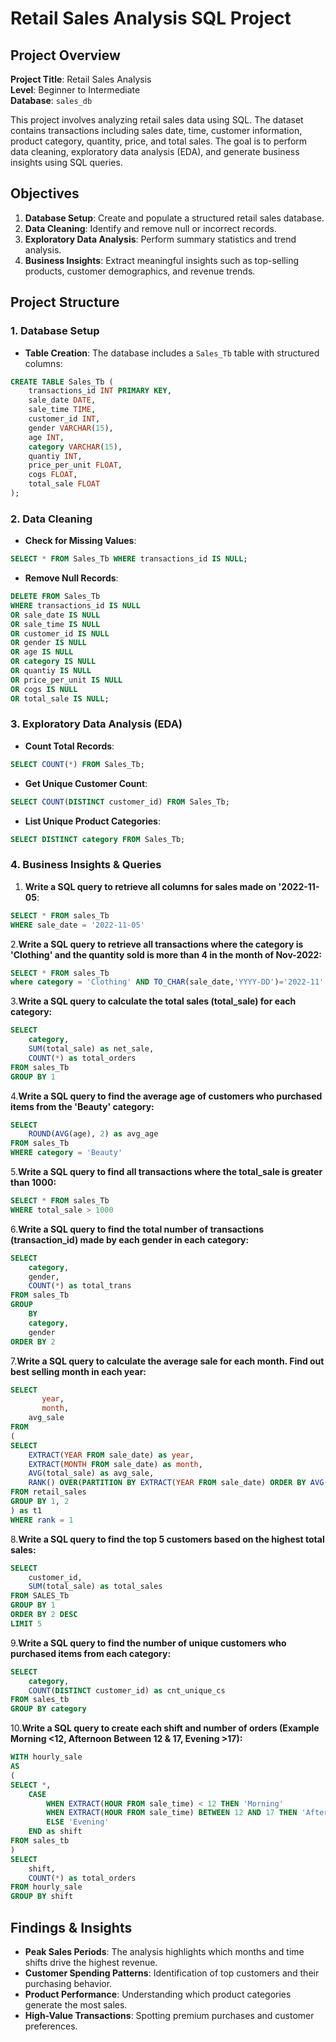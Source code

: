 # Retail Sales Analysis SQL Project

## Project Overview

**Project Title**: Retail Sales Analysis  
**Level**: Beginner to Intermediate  
**Database**: `sales_db`  

This project involves analyzing retail sales data using SQL. The dataset contains transactions including sales date, time, customer information, product category, quantity, price, and total sales. The goal is to perform data cleaning, exploratory data analysis (EDA), and generate business insights using SQL queries.

## Objectives

1. **Database Setup**: Create and populate a structured retail sales database.
2. **Data Cleaning**: Identify and remove null or incorrect records.
3. **Exploratory Data Analysis**: Perform summary statistics and trend analysis.
4. **Business Insights**: Extract meaningful insights such as top-selling products, customer demographics, and revenue trends.

## Project Structure

### 1. Database Setup

- **Table Creation**: The database includes a `Sales_Tb` table with structured columns:

```sql
CREATE TABLE Sales_Tb (
    transactions_id INT PRIMARY KEY,
    sale_date DATE,
    sale_time TIME,
    customer_id INT,
    gender VARCHAR(15),
    age INT,
    category VARCHAR(15),
    quantiy INT,
    price_per_unit FLOAT,
    cogs FLOAT,
    total_sale FLOAT
);
```

### 2. Data Cleaning

- **Check for Missing Values**:
```sql
SELECT * FROM Sales_Tb WHERE transactions_id IS NULL;
```
- **Remove Null Records**:
```sql
DELETE FROM Sales_Tb
WHERE transactions_id IS NULL
OR sale_date IS NULL
OR sale_time IS NULL
OR customer_id IS NULL
OR gender IS NULL
OR age IS NULL
OR category IS NULL
OR quantiy IS NULL
OR price_per_unit IS NULL
OR cogs IS NULL
OR total_sale IS NULL;
```

### 3. Exploratory Data Analysis (EDA)

- **Count Total Records**:
```sql
SELECT COUNT(*) FROM Sales_Tb;
```
- **Get Unique Customer Count**:
```sql
SELECT COUNT(DISTINCT customer_id) FROM Sales_Tb;
```
- **List Unique Product Categories**:
```sql
SELECT DISTINCT category FROM Sales_Tb;
```

### 4. Business Insights & Queries

1. **Write a SQL query to retrieve all columns for sales made on '2022-11-05**:
```sql
SELECT * FROM sales_Tb
WHERE sale_date = '2022-11-05'
```

2.**Write a SQL query to retrieve all transactions where the category is 'Clothing' and the quantity sold is more than 4 in the month of Nov-2022:**
```sql
SELECT * FROM sales_Tb
where category = 'Clothing' AND TO_CHAR(sale_date,'YYYY-DD')='2022-11' AND QUANTIY>=4
```

3.**Write a SQL query to calculate the total sales (total_sale) for each category:**
```sql
SELECT 
    category,
    SUM(total_sale) as net_sale,
    COUNT(*) as total_orders
FROM sales_Tb
GROUP BY 1
```

4.**Write a SQL query to find the average age of customers who purchased items from the 'Beauty' category:**
```sql
SELECT
    ROUND(AVG(age), 2) as avg_age
FROM sales_Tb
WHERE category = 'Beauty'
```


5.**Write a SQL query to find all transactions where the total_sale is greater than 1000:**
```sql
SELECT * FROM sales_Tb
WHERE total_sale > 1000
```

6.**Write a SQL query to find the total number of transactions (transaction_id) made by each gender in each category:**
```sql
SELECT 
    category,
    gender,
    COUNT(*) as total_trans
FROM sales_Tb
GROUP 
    BY 
    category,
    gender
ORDER BY 2
```

7.**Write a SQL query to calculate the average sale for each month. Find out best selling month in each year:**
```sql
SELECT 
       year,
       month,
    avg_sale
FROM 
(    
SELECT 
    EXTRACT(YEAR FROM sale_date) as year,
    EXTRACT(MONTH FROM sale_date) as month,
    AVG(total_sale) as avg_sale,
    RANK() OVER(PARTITION BY EXTRACT(YEAR FROM sale_date) ORDER BY AVG(total_sale) DESC) as rank
FROM retail_sales
GROUP BY 1, 2
) as t1
WHERE rank = 1
```


8.**Write a SQL query to find the top 5 customers based on the highest total sales:**
```sql
SELECT 
    customer_id,
    SUM(total_sale) as total_sales
FROM SALES_Tb
GROUP BY 1
ORDER BY 2 DESC
LIMIT 5
```



9.**Write a SQL query to find the number of unique customers who purchased items from each category:**
```sql
SELECT 
    category,    
    COUNT(DISTINCT customer_id) as cnt_unique_cs
FROM sales_tb
GROUP BY category
```


10.**Write a SQL query to create each shift and number of orders (Example Morning <12, Afternoon Between 12 & 17, Evening >17):**
```sql
WITH hourly_sale
AS
(
SELECT *,
    CASE
        WHEN EXTRACT(HOUR FROM sale_time) < 12 THEN 'Morning'
        WHEN EXTRACT(HOUR FROM sale_time) BETWEEN 12 AND 17 THEN 'Afternoon'
        ELSE 'Evening'
    END as shift
FROM sales_tb
)
SELECT 
    shift,
    COUNT(*) as total_orders    
FROM hourly_sale
GROUP BY shift
```
## Findings & Insights

- **Peak Sales Periods**: The analysis highlights which months and time shifts drive the highest revenue.
- **Customer Spending Patterns**: Identification of top customers and their purchasing behavior.
- **Product Performance**: Understanding which product categories generate the most sales.
- **High-Value Transactions**: Spotting premium purchases and customer preferences.




